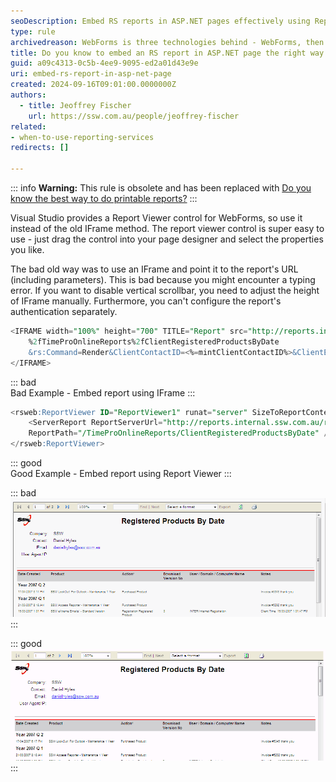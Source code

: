 ```yaml
---
seoDescription: Embed RS reports in ASP.NET pages effectively using Report Viewer instead of IFrame.
type: rule
archivedreason: WebForms is three technologies behind - WebForms, then MVC, then .NET Core with Controllers, then .NET Core with minimal APIs
title: Do you know to embed an RS report in ASP.NET page the right way (using Report Viewer instead of IFrame)?
guid: a09c4313-0c5b-4ee9-9095-ed2a01d43e9e
uri: embed-rs-report-in-asp-net-page
created: 2024-09-16T09:01:00.0000000Z
authors: 
  - title: Jeoffrey Fischer
    url: https://ssw.com.au/people/jeoffrey-fischer
related:
- when-to-use-reporting-services
redirects: []

---
```


::: info
**Warning:** This rule is obsolete and has been replaced with [Do you know the best way to do printable reports?](https://www.ssw.com.au/rules/do-you-know-the-best-way-to-do-printable-reports)
:::

Visual Studio provides a Report Viewer control for WebForms, so use it instead of the old IFrame method. The report viewer control is super easy to use - just drag the control into your page designer and select the properties you like.

<!--endintro-->

The bad old way was to use an IFrame and point it to the report's URL (including parameters). This is bad because you might encounter a typing error. If you want to disable vertical scrollbar, you need to adjust the height of IFrame manually. Furthermore, you can't configure the report's authentication separately.

```sql
<IFRAME width="100%" height="700" TITLE="Report" src="http://reports.internal.ssw.com.au/ReportServer?
    %2fTimeProOnlineReports%2fClientRegisteredProductsByDate
    &rs:Command=Render&ClientContactID=<%=mintClientContactID%>&ClientExInfo=<%=clientInfo%>&rc:Parameters=false">
</IFRAME>                      
```

::: bad  
Bad Example - Embed report using IFrame
:::

```sql
<rsweb:ReportViewer ID="ReportViewer1" runat="server" SizeToReportContent="True" ProcessingMode="Remote" Width="100%" AsyncRendering="false">
    <ServerReport ReportServerUrl="http://reports.internal.ssw.com.au/reportserver"
    ReportPath="/TimeProOnlineReports/ClientRegisteredProductsByDate" />
</rsweb:ReportViewer>
```

::: good  
Good Example - Embed report using Report Viewer
:::

::: bad  
![Figure: Bad example - IFrame with vertical scrollbar](IFrame.gif)  
:::

::: good  
![Figure: Good example - Report Viewer without vertical scrollbar](ReportViewer.gif)
:::
